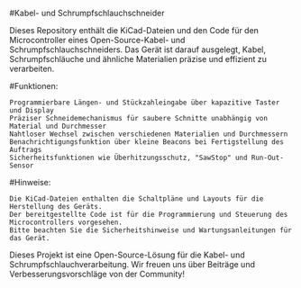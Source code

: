 #Kabel- und Schrumpfschlauchschneider

Dieses Repository enthält die KiCad-Dateien und den Code für den Microcontroller eines Open-Source-Kabel- und Schrumpfschlauchschneiders. Das Gerät ist darauf ausgelegt, Kabel, Schrumpfschläuche und ähnliche Materialien präzise und effizient zu verarbeiten.

#Funktionen:

    Programmierbare Längen- und Stückzahleingabe über kapazitive Taster und Display
    Präziser Schneidemechanismus für saubere Schnitte unabhängig von Material und Durchmesser
    Nahtloser Wechsel zwischen verschiedenen Materialien und Durchmessern
    Benachrichtigungsfunktion über kleine Beacons bei Fertigstellung des Auftrags
    Sicherheitsfunktionen wie Überhitzungsschutz, "SawStop" und Run-Out-Sensor

#Hinweise:

    Die KiCad-Dateien enthalten die Schaltpläne und Layouts für die Herstellung des Geräts.
    Der bereitgestellte Code ist für die Programmierung und Steuerung des Microcontrollers vorgesehen.
    Bitte beachten Sie die Sicherheitshinweise und Wartungsanleitungen für das Gerät.

Dieses Projekt ist eine Open-Source-Lösung für die Kabel- und Schrumpfschlauchverarbeitung. Wir freuen uns über Beiträge und Verbesserungsvorschläge von der Community!
